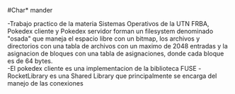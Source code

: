 #Char* mander

-Trabajo practico de la materia Sistemas Operativos de la UTN FRBA, Pokedex cliente y Pokedex servidor forman un filesystem denominado "osada" que maneja el espacio libre con un bitmap, los archivos y directorios con una tabla de archivos con un maximo de 2048 entradas y la asignacion de bloques con una tabla de asignaciones, donde cada bloque es de 64 bytes.         
 -El pokedex cliente es una implementacion de la biblioteca FUSE
 -RocketLibrary es una Shared Library que principalmente se encarga del manejo de las conexiones

